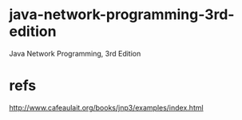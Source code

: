 # java-network-programming-3rd-edition
Java Network Programming, 3rd Edition

# refs
http://www.cafeaulait.org/books/jnp3/examples/index.html
